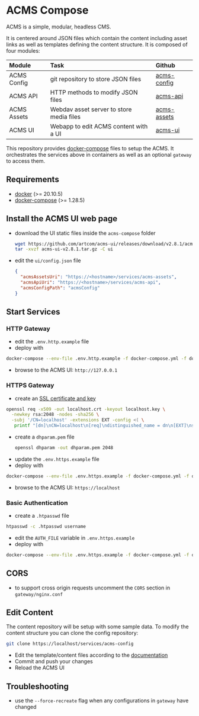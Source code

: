 # ACMS Compose

ACMS is a simple, modular, headless CMS.

It is centered around JSON files which contain the content including asset links as well as templates defining the content structure. It is composed of four modules:

| Module       | Task     | Github     |
| :------------- | :---------- | :----------- |
| ACMS Config | git repository to store JSON files  | [acms-config](https://github.com/artcom/acms-config)    |
| ACMS API | HTTP methods to modify JSON files  | [acms-api](https://github.com/artcom/acms-api)    |
| ACMS Assets | Webdav asset server to store media files  | [acms-assets](https://github.com/artcom/acms-assets)    |
| ACMS UI | Webapp to edit ACMS content with a UI | [acms-ui](https://github.com/artcom/acms-ui)    |

This repository provides [docker-compose](./docker-compose.yml) files to setup the ACMS. It orchestrates the services above in containers as well as an optional `gateway` to access them.

## Requirements
* [docker](https://www.digitalocean.com/community/tutorials/how-to-install-and-use-docker-on-ubuntu-20-04) (>= 20.10.5)
* [docker-compose](https://www.digitalocean.com/community/tutorials/how-to-install-and-use-docker-compose-on-ubuntu-20-04) (>= 1.28.5)

## Install the ACMS UI web page
* download the UI static files inside the `acms-compose` folder
  ```bash
  wget https://github.com/artcom/acms-ui/releases/download/v2.8.1/acms-ui-v2.8.1.tar.gz
  tar -xvzf acms-ui-v2.8.1.tar.gz -C ui
  ```
* edit the `ui/config.json` file
  ```json
  {
    "acmsAssetsUri": "https://<hostname>/services/acms-assets",
    "acmsApiUri": "https://<hostname>/services/acms-api",
    "acmsConfigPath": "acmsConfig"
  }
  ```

## Start Services

###  HTTP Gateway

* edit the `.env.http.example` file
* deploy with
```bash
docker-compose --env-file .env.http.example -f docker-compose.yml -f docker-compose-gateway-http.yml up
```
* browse to the ACMS UI: `http://127.0.0.1`

### HTTPS Gateway

* create an [SSL certificate and key](https://letsencrypt.org/docs/certificates-for-localhost)  
```bash
openssl req -x509 -out localhost.crt -keyout localhost.key \
  -newkey rsa:2048 -nodes -sha256 \
  -subj '/CN=localhost' -extensions EXT -config <( \
   printf "[dn]\nCN=localhost\n[req]\ndistinguished_name = dn\n[EXT]\nsubjectAltName=DNS:localhost\nkeyUsage=digitalSignature\nextendedKeyUsage=serverAuth")
```
* create a `dhparam.pem` file
  ```bash
  openssl dhparam -out dhparam.pem 2048
  ```
* update the `.env.https.example` file
* deploy with
```bash
docker-compose --env-file .env.https.example -f docker-compose.yml -f docker-compose-gateway-https.yml up
```
* browse to the ACMS UI: `https://localhost`

### Basic Authentication

* create a `.htpasswd` file
```bash
htpasswd -c .htpasswd username
```
* edit the `AUTH_FILE` variable in `.env.https.example`
* deploy with 
```bash
docker-compose --env-file .env.https.example -f docker-compose.yml -f docker-compose-gateway.yml -f docker-compose-gateway-basic-auth.yml up
```

## CORS
* to support cross origin requests uncomment the `CORS` section in `gateway/nginx.conf`

## Edit Content

The content repository will be setup with some sample data. To modify the content structure you can clone the config repository:
```bash
git clone https://localhost/services/acms-config
```
* Edit the template/content files according to the [documentation](https://github.com/artcom/acms-ui)
* Commit and push your changes
* Reload the ACMS UI

## Troubleshooting
* use the `--force-recreate` flag when any configurations in `gateway` have changed